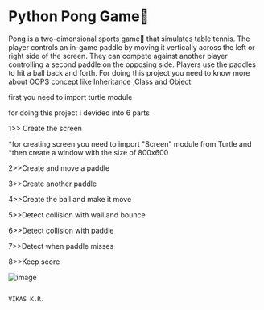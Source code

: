 <h1>Python Pong Game🏀 </h1>
Pong is a two-dimensional sports game🏀 that simulates table tennis. The player controls an in-game paddle by moving it vertically across the left or right side of the screen. They can compete against another player controlling a second paddle on the opposing side. Players use the paddles to hit a ball back and forth.
For doing this project you need to know more about OOPS concept like Inheritance ,Class and Object

first you need to import turtle module


for doing this project i devided into 6 parts

1>> Create the screen

   *for creating screen you need to import "Screen" module from Turtle and
   *then create a window with the size of 800x600
   
   
2>>Create and move a paddle


3>>Create another paddle


4>>Create the ball and make it move


5>>Detect collision with wall and bounce


6>>Detect collision with paddle


7>>Detect when paddle misses


8>>Keep score

![image](https://github.com/VikasKarbail/PONG-GAME/assets/117006055/c0a400ed-2f92-41de-b50d-7e7c611c9f56)


                                                                                                     VIKAS K.R.
